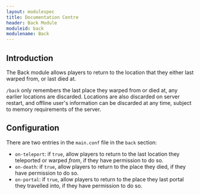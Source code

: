 ```yaml
---
layout: modulespec
title: Documentation Centre
header: Back Module
moduleid: back
modulename: Back
---
```


## Introduction

The Back module allows players to return to the location that they either last warped from, or last died at.

`/back` only remembers the last place they warped from or died at, any earlier locations are discarded. Locations are
also discarded on server restart, and offline user's information can be discarded at any time, subject to memory requirements
of the server.

## Configuration

There are two entries in the `main.conf` file in the `back` section:

* `on-teleport`: if `true`, allow players to return to the last location they teleported or warped _from_, if they have
permission to do so.
* `on-death`: if `true`, allow players to return to the place they died, if they have permission to do so.
* `on-portal`: if `true`, allow players to return to the place they last portal they travelled into, if they have permission to do so.